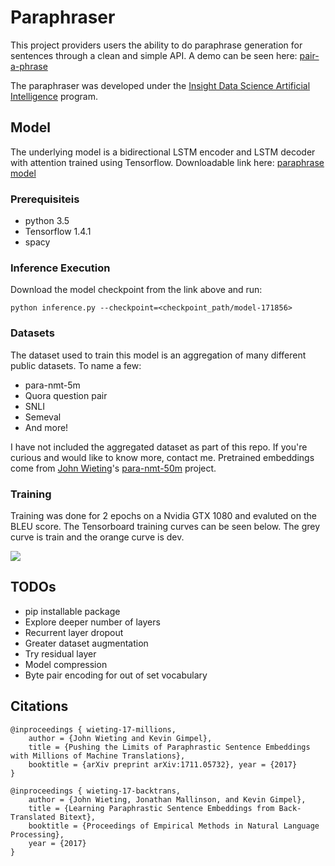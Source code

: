 # Paraphraser 

This project providers users the ability to do paraphrase generation for sentences through a clean and simple API.  A demo can be seen here: [pair-a-phrase](http://pair-a-phrase.it)

The paraphraser was developed under the [Insight Data Science Artificial Intelligence](http://insightdata.ai/) program.

## Model

The underlying model is a bidirectional LSTM encoder and LSTM decoder with attention trained using Tensorflow.  Downloadable link here: [paraphrase model](https://drive.google.com/open?id=18uOQsosF4uVGvUgp6pB4BKrQZ1FktlmM)

### Prerequisiteis

* python 3.5
* Tensorflow 1.4.1
* spacy

### Inference Execution

Download the model checkpoint from the link above and run:

```
python inference.py --checkpoint=<checkpoint_path/model-171856>
```

### Datasets

The dataset used to train this model is an aggregation of many different public datasets.  To name a few:
* para-nmt-5m
* Quora question pair
* SNLI
* Semeval
* And more!

I have not included the aggregated dataset as part of this repo.  If you're curious and would like to know more, contact me.  Pretrained embeddings come from [John Wieting](http://www.cs.cmu.edu/~jwieting)'s [para-nmt-50m](https://github.com/jwieting/para-nmt-50m) project.

### Training

Training was done for 2 epochs on a Nvidia GTX 1080 and evaluted on the BLEU score. The Tensorboard training curves can be seen below.  The grey curve is train and the orange curve is dev.

<img src="https://raw.githubusercontent.com/vsuthichai/paraphraser/master/images/20180128-035256-plot.png" align="center">

## TODOs

* pip installable package
* Explore deeper number of layers
* Recurrent layer dropout
* Greater dataset augmentation 
* Try residual layer
* Model compression
* Byte pair encoding for out of set vocabulary

## Citations

```
@inproceedings { wieting-17-millions, 
    author = {John Wieting and Kevin Gimpel}, 
    title = {Pushing the Limits of Paraphrastic Sentence Embeddings with Millions of Machine Translations}, 
    booktitle = {arXiv preprint arXiv:1711.05732}, year = {2017} 
}

@inproceedings { wieting-17-backtrans, 
    author = {John Wieting, Jonathan Mallinson, and Kevin Gimpel}, 
    title = {Learning Paraphrastic Sentence Embeddings from Back-Translated Bitext}, 
    booktitle = {Proceedings of Empirical Methods in Natural Language Processing}, 
    year = {2017} 
}
```

